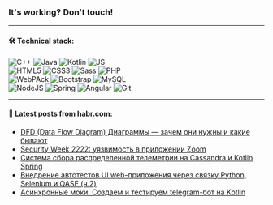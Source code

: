 ### It's working? Don't touch!

---

#### 🛠️ Technical stack:

![C++](https://img.shields.io/badge/C++-informational?logo=c%2B%2B&style=flat&logoColor=white&color=9C033A)
![Java](https://img.shields.io/badge/Java-informational?logo=java&style=flat&logoColor=white&color=007396)
![Kotlin](https://img.shields.io/badge/Kotlin-informational?logo=Kotlin&style=flat&logoColor=white&color=0095D5)
![JS](https://img.shields.io/badge/JS-informational?logo=javaScript&style=flat&logoColor=black&color=F7Df1E) <br>
![HTML5](https://img.shields.io/badge/HTML5-informational?logo=html5&style=flat&logoColor=white&color=E34F26)
![CSS3](https://img.shields.io/badge/CSS3-informational?logo=css3&style=flat&logoColor=white&color=157286)
![Sass](https://img.shields.io/badge/Saas-informational?logo=sass&style=flat&logoColor=white&color=hotpink)
![PHP](https://img.shields.io/badge/PHP-informational?logo=php&style=flat&logoColor=white&color=777BB4) <br>
![WebPAck](https://img.shields.io/badge/WebPack-informational?logo=webPack&style=flat&logoColor=white&color=FF6F00)
![Bootstrap](https://img.shields.io/badge/Bootstrap-informational?logo=Bootstrap&style=flat&logoColor=white&color=7952B3)
![MySQL](https://img.shields.io/badge/MySQL-informational?logo=MySQL&style=flat&logoColor=white&color=00f) <br>
![NodeJS](https://img.shields.io/badge/NodeJS-informational?logo=node.js&style=flat&logoColor=white&color=43853D)
![Spring](https://img.shields.io/badge/Spring-informational?logo=Spring&style=flat&logoColor=white&color=0A9EDC)
![Angular](https://img.shields.io/badge/Vue-informational?logo=vue.js&style=flat&logoColor=white&color=red)
![Git](https://img.shields.io/badge/Git-informational?logo=git&style=flat&logoColor=white&color=darkorange)

___

#### 💬 Latest posts from habr.com:

<!-- BLOG-POST-LIST:START -->
- [DFD &lpar;Data Flow Diagram&rpar; Диаграммы — зачем они нужны и какие бывают](https://habr.com/ru/post/668684/?utm_source=habrahabr&utm_medium=rss&utm_campaign=668684)
- [Security Week 2222: уязвимость в приложении Zoom](https://habr.com/ru/post/668666/?utm_source=habrahabr&utm_medium=rss&utm_campaign=668666)
- [Система сбора распределенной телеметрии на Cassandra и Kotlin Spring](https://habr.com/ru/post/668524/?utm_source=habrahabr&utm_medium=rss&utm_campaign=668524)
- [Внедрение автотестов UI web-приложения через связку Python, Selenium и QASE &lpar;ч.2&rpar;](https://habr.com/ru/post/668668/?utm_source=habrahabr&utm_medium=rss&utm_campaign=668668)
- [Асинхронные моки. Создаем и тестируем telegram-бот на Kotlin](https://habr.com/ru/post/668352/?utm_source=habrahabr&utm_medium=rss&utm_campaign=668352)
<!-- BLOG-POST-LIST:END -->
